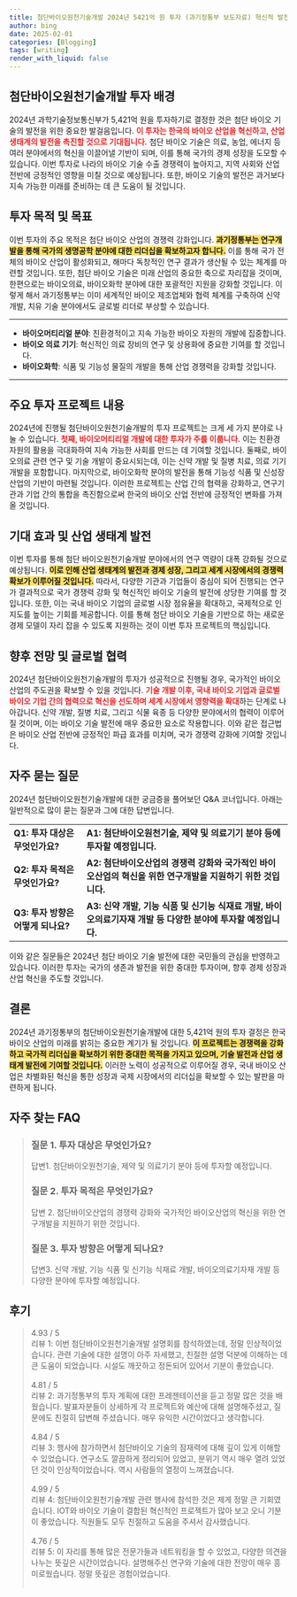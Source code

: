 ```yaml
---
title: 첨단바이오원천기술개발 2024년 5421억 원 투자 (과기정통부 보도자료) 혁신적 발전
author: bing
date: 2025-02-01
categories: [Blogging]
tags: [writing]
render_with_liquid: false
---
```



<h2 id='첨단바이오원천기술개발 투자 배경'>첨단바이오원천기술개발 투자 배경</h2>

<p>2024년 과학기술정보통신부가 5,421억 원을 투자하기로 결정한 것은 첨단 바이오 기술의 발전을 위한 중요한 발걸음입니다. <b><span style="color: #ee2323;">이 투자는 한국의 바이오 산업을 혁신하고, 산업 생태계의 발전을 촉진할 것으로 기대됩니다.</span></b> 첨단 바이오 기술은 의료, 농업, 에너지 등 여러 분야에서의 혁신을 이끌어낼 기반이 되며, 이를 통해 국가의 경제 성장을 도모할 수 있습니다. 이번 투자로 나라의 바이오 기술 수출 경쟁력이 높아지고, 지역 사회와 산업 전반에 긍정적인 영향을 미칠 것으로 예상됩니다. 또한, 바이오 기술의 발전은 과거보다 지속 가능한 미래를 준비하는 데 큰 도움이 될 것입니다.</p>

<h2 id='투자 목적 및 목표'>투자 목적 및 목표</h2>

<p>이번 투자의 주요 목적은 첨단 바이오 산업의 경쟁력 강화입니다. <b><span style="background-color: #ffe066;">과기정통부는 연구개발을 통해 국가의 생명공학 분야에 대한 리더십을 확보하고자 합니다.</span></b> 이를 통해 국가 전체의 바이오 산업이 활성화되고, 해마다 독창적인 연구 결과가 생산될 수 있는 체계를 마련할 것입니다. 또한, 첨단 바이오 기술은 미래 산업의 중요한 축으로 자리잡을 것이며, 한편으로는 바이오의료, 바이오화학 분야에 대한 포괄적인 지원을 강화할 것입니다. 이렇게 해서 과기정통부는 이미 세계적인 바이오 제조업체와 협력 체계를 구축하여 신약 개발, 치유 기술 분야에서도 글로벌 리더로 부상할 수 있습니다.</p>

<hr />

<ul>
    <li><b>바이오머티리얼 분야</b>: 친환경적이고 지속 가능한 바이오 자원의 개발에 집중합니다.</li>
    <li><b>바이오 의료 기기</b>: 혁신적인 의료 장비의 연구 및 상용화에 중요한 기여를 할 것입니다.</li>
    <li><b>바이오화학</b>: 식품 및 기능성 물질의 개발을 통해 산업 경쟁력을 강화할 것입니다.</li>
</ul>

<hr />

<h2 id='주요 투자 프로젝트 내용'>주요 투자 프로젝트 내용</h2>

<p>2024년에 진행될 첨단바이오원천기술개발의 투자 프로젝트는 크게 세 가지 분야로 나눌 수 있습니다. <b><span style="color: #ee2323;">첫째, 바이오머티리얼 개발에 대한 투자가 주를 이룹니다.</span></b> 이는 친환경 자원의 활용을 극대화하여 지속 가능한 사회를 만드는 데 기여할 것입니다. 둘째로, 바이오의료 관련 연구 및 기술 개발이 중요시되는데, 이는 신약 개발 및 질병 치료, 의료 기기 개발을 포함합니다. 마지막으로, 바이오화학 분야의 발전을 통해 기능성 식품 및 신성장 산업의 기반이 마련될 것입니다. 이러한 프로젝트는 산업 간의 협력을 강화하고, 연구기관과 기업 간의 통합을 촉진함으로써 한국의 바이오 산업 전반에 긍정적인 변화를 가져올 것입니다.</p>

<h2 id='기대 효과 및 산업 생태계 발전'>기대 효과 및 산업 생태계 발전</h2>

<p>이번 투자를 통해 첨단 바이오원천기술개발 분야에서의 연구 역량이 대폭 강화될 것으로 예상됩니다. <b><span style="background-color: #ffe066;">이로 인해 산업 생태계의 발전과 경제 성장, 그리고 세계 시장에서의 경쟁력 확보가 이루어질 것입니다.</span></b> 따라서, 다양한 기관과 기업들이 중심이 되어 진행되는 연구가 결과적으로 국가 경쟁력 강화 및 혁신적인 바이오 기술의 발전에 상당한 기여를 할 것입니다. 또한, 이는 국내 바이오 기업의 글로벌 시장 점유율을 확대하고, 국제적으로 인지도를 높이는 기회를 제공합니다. 이를 통해 첨단 바이오 기술을 기반으로 하는 새로운 경제 모델이 자리 잡을 수 있도록 지원하는 것이 이번 투자 프로젝트의 핵심입니다.</p>

<h2 id='향후 전망 및 글로벌 협력'>향후 전망 및 글로벌 협력</h2>

<p>2024년 첨단바이오원천기술개발의 투자가 성공적으로 진행될 경우, 국가적인 바이오 산업의 주도권을 확보할 수 있을 것입니다. <b><span style="color: #ee2323;">기술 개발 이후, 국내 바이오 기업과 글로벌 바이오 기업 간의 협력으로 혁신을 선도하며 세계 시장에서 영향력을 확대</span></b>하는 단계로 나아갑니다. 신약 개발, 질병 치료, 그리고 식물 육종 등 다양한 분야에서의 협력이 이루어질 것이며, 이는 바이오 기술 발전에 매우 중요한 요소로 작용합니다. 이와 같은 접근법은 바이오 산업 전반에 긍정적인 파급 효과를 미치며, 국가 경쟁력 강화에 기여할 것입니다.</p>

<h2 id='자주 묻는 질문'>자주 묻는 질문</h2>

<p>2024년 첨단바이오원천기술개발에 대한 궁금증을 풀어보던 Q&A 코너입니다. 아래는 일반적으로 많이 묻는 질문과 그에 대한 답변입니다.</p>

<table>
    <tr>
        <td><b>Q1: 투자 대상은 무엇인가요?</b></td>
        <td><b>A1: 첨단바이오원천기술, 제약 및 의료기기 분야 등에 투자할 예정입니다.</b></td>
    </tr>
    <tr>
        <td><b>Q2: 투자 목적은 무엇인가요?</b></td>
        <td><b>A2: 첨단바이오산업의 경쟁력 강화와 국가적인 바이오산업의 혁신을 위한 연구개발을 지원하기 위한 것입니다.</b></td>
    </tr>
    <tr>
        <td><b>Q3: 투자 방향은 어떻게 되나요?</b></td>
        <td><b>A3: 신약 개발, 기능 식품 및 신기능 식재료 개발, 바이오의료기자재 개발 등 다양한 분야에 투자할 예정입니다.</b></td>
    </tr>
</table>

<p>이와 같은 질문들은 2024년 첨단 바이오 기술 발전에 대한 국민들의 관심을 반영하고 있습니다. 이러한 투자는 국가의 생존과 발전을 위한 중대한 투자이며, 향후 경제 성장과 산업 혁신을 주도할 것입니다.</p>

<h2 id='결론'>결론</h2>

<p>2024년 과기정통부의 첨단바이오원천기술개발에 대한 5,421억 원의 투자 결정은 한국 바이오 산업의 미래를 밝히는 중요한 계기가 될 것입니다. <b><span style="background-color: #ffe066;">이 프로젝트는 경쟁력을 강화하고 국가적 리더십을 확보하기 위한 중대한 목적을 가지고 있으며, 기술 발전과 산업 생태계 발전에 기여할 것입니다.</span></b> 이러한 노력이 성공적으로 이루어질 경우, 국내 바이오 산업은 차별화된 혁신을 통한 성장과 국제 시장에서의 리더십을 확보할 수 있는 발판을 마련하게 됩니다.</p>


<h2 id='자주_찾는_FAQ'>자주 찾는 FAQ</h2>
<div itemscope="" itemtype="https://schema.org/FAQPage"> 
<blockquote> 
<div itemscope="" itemprop="mainEntity" itemtype="https://schema.org/Question"> 
<h3 itemprop="name">질문 1. 투자 대상은 무엇인가요?</h3> 
<div itemscope="" itemprop="acceptedAnswer" itemtype="https://schema.org/Answer"> 
<span itemprop="text"> 
<p>답변1. 첨단바이오원천기술, 제약 및 의료기기 분야 등에 투자할 예정입니다.</p> 
</span> 
</div> 
</div> 
<div itemscope="" itemprop="mainEntity" itemtype="https://schema.org/Question"> 
<h3 itemprop="name">질문 2. 투자 목적은 무엇인가요?</h3> 
<div itemscope="" itemprop="acceptedAnswer" itemtype="https://schema.org/Answer"> 
<span itemprop="text"> 
<p>답변 2. 첨단바이오산업의 경쟁력 강화와 국가적인 바이오산업의 혁신을 위한 연구개발을 지원하기 위한 것입니다.</p> 
</span> 
</div> 
</div> 
<div itemscope="" itemprop="mainEntity" itemtype="https://schema.org/Question"> 
<h3 itemprop="name">질문 3. 투자 방향은 어떻게 되나요?</h3> 
<div itemscope="" itemprop="acceptedAnswer" itemtype="https://schema.org/Answer"> 
<span itemprop="text"> 
<p>답변3. 신약 개발, 기능 식품 및 신기능 식재료 개발, 바이오의료기자재 개발 등 다양한 분야에 투자할 예정입니다.</p> 
</span> 
</div> 
</div> 
</blockquote> 
</div>
<h2 id='후기'>후기</h2>
<div itemscope itemtype="https://schema.org/Product">
  <blockquote>
  <div itemprop="review" itemscope itemtype="https://schema.org/Review">
      <div itemprop="reviewRating" itemscope itemtype="https://schema.org/Rating"> <span itemprop="ratingValue">4.93</span> / <span itemprop="bestRating">5</span> </div>
      <span itemprop="reviewBody">리뷰 1: 이번 첨단바이오원천기술개발 설명회를 참석하였는데, 정말 인상적이었습니다. 관련 기술에 대한 설명이 아주 자세했고, 친절한 설명 덕분에 이해하는 데 큰 도움이 되었습니다. 시설도 깨끗하고 정돈되어 있어서 기분이 좋았습니다.</span>
  </div>
  <br>
  <div itemprop="review" itemscope itemtype="https://schema.org/Review">
      <div itemprop="reviewRating" itemscope itemtype="https://schema.org/Rating"> <span itemprop="ratingValue">4.81</span> / <span itemprop="bestRating">5</span> </div>
      <span itemprop="reviewBody">리뷰 2: 과기정통부의 투자 계획에 대한 프레젠테이션을 듣고 정말 많은 것을 배웠습니다. 발표자분들이 상세하게 각 프로젝트와 예산에 대해 설명해주셨고, 질문에도 친절히 답변해 주셨습니다. 매우 유익한 시간이었다고 생각합니다.</span>
  </div>
  <br>
  <div itemprop="review" itemscope itemtype="https://schema.org/Review">
      <div itemprop="reviewRating" itemscope itemtype="https://schema.org/Rating"> <span itemprop="ratingValue">4.84</span> / <span itemprop="bestRating">5</span> </div>
      <span itemprop="reviewBody">리뷰 3: 행사에 참가하면서 첨단바이오 기술의 잠재력에 대해 깊이 있게 이해할 수 있었습니다. 연구소도 깔끔하게 정리되어 있었고, 분위기 역시 매우 열려 있었던 것이 인상적이었습니다. 역시 사람들의 열정이 느껴졌습니다.</span>
  </div>
  <br>
  <div itemprop="review" itemscope itemtype="https://schema.org/Review">
      <div itemprop="reviewRating" itemscope itemtype="https://schema.org/Rating"> <span itemprop="ratingValue">4.99</span> / <span itemprop="bestRating">5</span> </div>
      <span itemprop="reviewBody">리뷰 4: 첨단바이오원천기술개발 관련 행사에 참석한 것은 제게 정말 큰 기회였습니다. IOT와 바이오 기술이 결합된 혁신적인 프로젝트가 많아 보고 오니 기분이 좋았습니다. 직원들도 모두 친절하고 도움을 주셔서 감사했습니다.</span>
  </div>
  <br>
  <div itemprop="review" itemscope itemtype="https://schema.org/Review">
      <div itemprop="reviewRating" itemscope itemtype="https://schema.org/Rating"> <span itemprop="ratingValue">4.76</span> / <span itemprop="bestRating">5</span> </div>
      <span itemprop="reviewBody">리뷰 5: 이 자리를 통해 많은 전문가들과 네트워킹을 할 수 있었고, 다양한 의견을 나누는 뜻깊은 시간이었습니다. 설명해주신 연구와 기술에 대한 전망이 매우 흥미로웠습니다. 정말 뜻깊은 경험이었습니다.</span>
  </div>
  <br>
  </blockquote>
</div>
